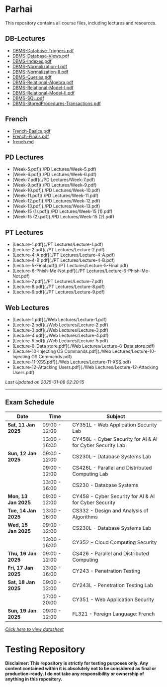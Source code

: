# Parhai

This repository contains all course files, including lectures and resources.

## DB-Lectures

- [DBMS-Database-Triggers.pdf](./DB-Lectures/DBMS-Database-Triggers.pdf)
- [DBMS-Database-Views.pdf](./DB-Lectures/DBMS-Database-Views.pdf)
- [DBMS-Indexes.pdf](./DB-Lectures/DBMS-Indexes.pdf)
- [DBMS-Normalization-I.pdf](./DB-Lectures/DBMS-Normalization-I.pdf)
- [DBMS-Normalization-II.pdf](./DB-Lectures/DBMS-Normalization-II.pdf)
- [DBMS-Queries.pdf](./DB-Lectures/DBMS-Queries.pdf)
- [DBMS-Relational-Algebra.pdf](./DB-Lectures/DBMS-Relational-Algebra.pdf)
- [DBMS-Relational-Model-I.pdf](./DB-Lectures/DBMS-Relational-Model-I.pdf)
- [DBMS-Relational-Model-II.pdf](./DB-Lectures/DBMS-Relational-Model-II.pdf)
- [DBMS-SQL.pdf](./DB-Lectures/DBMS-SQL.pdf)
- [DBMS-StoredProcedures-Transactions.pdf](./DB-Lectures/DBMS-StoredProcedures-Transactions.pdf)

## French

- [French-Basics.pdf](./French/French-Basics.pdf)
- [French-Finals.pdf](./French/French-Finals.pdf)
- [french.md](./French/french.md)

## PD Lectures

- [Week-5.pdf](./PD Lectures/Week-5.pdf)
- [Week-6.pdf](./PD Lectures/Week-6.pdf)
- [Week-7.pdf](./PD Lectures/Week-7.pdf)
- [Week-9.pdf](./PD Lectures/Week-9.pdf)
- [Week-10.pdf](./PD Lectures/Week-10.pdf)
- [Week-11.pdf](./PD Lectures/Week-11.pdf)
- [Week-12.pdf](./PD Lectures/Week-12.pdf)
- [Week-13.pdf](./PD Lectures/Week-13.pdf)
- [Week-15 (1).pdf](./PD Lectures/Week-15 (1).pdf)
- [Week-15 (2).pdf](./PD Lectures/Week-15 (2).pdf)

## PT Lectures

- [Lecture-1.pdf](./PT Lectures/Lecture-1.pdf)
- [Lecture-2.pdf](./PT Lectures/Lecture-2.pdf)
- [Lecture-4-A.pdf](./PT Lectures/Lecture-4-A.pdf)
- [Lecture-4-B.pdf](./PT Lectures/Lecture-4-B.pdf)
- [Lecture-5-Final.pdf](./PT Lectures/Lecture-5-Final.pdf)
- [Lecture-6-Phish-Me-Not.pdf](./PT Lectures/Lecture-6-Phish-Me-Not.pdf)
- [Lecture-7.pdf](./PT Lectures/Lecture-7.pdf)
- [Lecture-8.pdf](./PT Lectures/Lecture-8.pdf)
- [Lecture-9.pdf](./PT Lectures/Lecture-9.pdf)

## Web Lectures

- [Lecture-1.pdf](./Web Lectures/Lecture-1.pdf)
- [Lecture-2.pdf](./Web Lectures/Lecture-2.pdf)
- [Lecture-3.pdf](./Web Lectures/Lecture-3.pdf)
- [Lecture-4.pdf](./Web Lectures/Lecture-4.pdf)
- [Lecture-5.pdf](./Web Lectures/Lecture-5.pdf)
- [Lecture-8-Data store.pdf](./Web Lectures/Lecture-8-Data store.pdf)
- [Lecture-10-Injecting OS Commands.pdf](./Web Lectures/Lecture-10-Injecting OS Commands.pdf)
- [Lecture-11-XSS.pdf](./Web Lectures/Lecture-11-XSS.pdf)
- [Lecture-12-Attacking Users.pdf](./Web Lectures/Lecture-12-Attacking Users.pdf)

_Last Updated on 2025-01-08 02:20:15_

---

## Exam Schedule

| **Date**             | **Time**      | **Subject**                                                |
| -------------------- | ------------- | ---------------------------------------------------------- |
| **Sat, 11 Jan 2025** | 09:00 - 12:00 | CY351L - Web Application Security Lab                      |
|                      | 13:00 - 16:00 | CY458L - Cyber Security for AI & AI for Cyber Security Lab |
| **Sun, 12 Jan 2025** | 09:00 - 12:00 | CS230L - Database Systems Lab                              |
|                      | 09:00 - 12:00 | CS426L - Parallel and Distributed Computing Lab            |
|                      | 13:00 - 16:00 | CS230 - Database Systems                                   |
| **Mon, 13 Jan 2025** | 09:00 - 12:00 | CY458 - Cyber Security for AI & AI for Cyber Security      |
| **Tue, 14 Jan 2025** | 13:00 - 16:00 | CS332 - Design and Analysis of Algorithms                  |
| **Wed, 15 Jan 2025** | 09:00 - 12:00 | CS230L - Database Systems Lab                              |
|                      | 13:00 - 16:00 | CY352 - Cloud Computing Security                           |
| **Thu, 16 Jan 2025** | 09:00 - 12:00 | CS426 - Parallel and Distributed Computing                 |
| **Fri, 17 Jan 2025** | 13:00 - 16:00 | CY243 - Penetration Testing                                |
| **Sat, 18 Jan 2025** | 09:00 - 12:00 | CY243L - Penetration Testing Lab                           |
|                      | 17:00 - 20:00 | CY351 - Web Application Security                           |
| **Sun, 19 Jan 2025** | 09:00 - 12:00 | FL321 - Foreign Language: French                           |

_[Click here to view datasheet](./date-sheet.jpg)_

# Testing Repository

**Disclaimer: This repository is strictly for testing purposes only. Any content contained within it is absolutely not to be considered as final or production-ready. I do not take any responsibility or ownership of anything in this repository.**

<!-- <br>
<p align="center">

  <img src="./jaun.png" alt="jaun">
</p> -->
